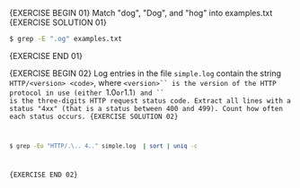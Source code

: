 {EXERCISE BEGIN 01}
Match "dog", "Dog", and "hog" into examples.txt
{EXERCISE SOLUTION 01}
``` sh
$ grep -E ".og" examples.txt
```
{EXERCISE END 01}

{EXERCISE BEGIN 02}
Log entries in the file `simple.log` contain the string `HTTP/<version> <code>`, where `<version>`` is the version of the HTTP protocol in use (either `1.0` or `1.1`) and `<code>`` is the three-digits HTTP request status code. Extract all lines with a status "4xx" (that is a status between 400 and 499). Count how often each status occurs.
{EXERCISE SOLUTION 02}
``` sh
$ grep -Eo "HTTP/.\.. 4.." simple.log  | sort | uniq -c
```
{EXERCISE END 02}
